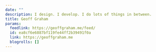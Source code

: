 ```yaml
---
date: ""
description: I design. I develop. I do lots of things in between.
title: Geoff Graham
params:
  feedlink: https://geoffgraham.me/feed/
  id: ea8cf6e6887bf119fe44ff2b39491f0a
  link: https://geoffgraham.me
  blogrolls: []
---
```


